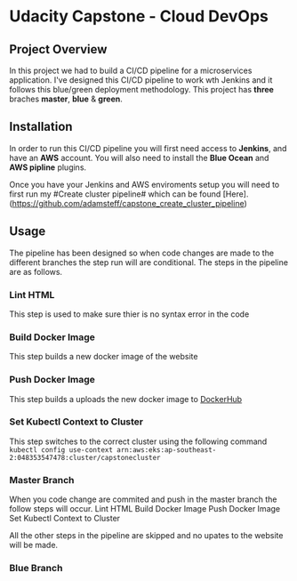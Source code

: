 # Udacity Capstone - Cloud DevOps

## Project Overview
In this project we had to build a CI/CD pipeline for a microservices application. I've designed this CI/CD pipeline to work wth Jenkins and it follows this blue/green deployment methodology. This project has **three** braches **master**, **blue** & **green**.

## Installation
In order to run this CI/CD pipeline you will first need access to **Jenkins**, and have an **AWS** account. You will also need to install the **Blue Ocean** and **AWS pipline** plugins.

Once you have your Jenkins and AWS enviroments setup you will need to first run my #Create cluster pipeline# which can be found [Here].(https://github.com/adamsteff/capstone_create_cluster_pipeline) 

## Usage
The pipeline has been designed so when code changes are made to the different branches the step run will are conditional.
The steps in the pipeline are as follows.

### Lint HTML
This step is used to make sure thier is no syntax error in the code

### Build Docker Image
This step builds a new docker image of the website

### Push Docker Image
This step builds a uploads the new docker image to [DockerHub](https://cloud.docker.com) 

### Set Kubectl Context to Cluster
This step switches to the correct cluster using the following command `kubectl config use-context arn:aws:eks:ap-southeast-2:048353547478:cluster/capstonecluster` 

### Master Branch
When you code change are commited and push in the master branch the follow steps will occur.
Lint HTML
Build Docker Image
Push Docker Image
Set Kubectl Context to Cluster

All the other steps in the pipeline are skipped and no upates to the website will be made.


### Blue Branch
 
